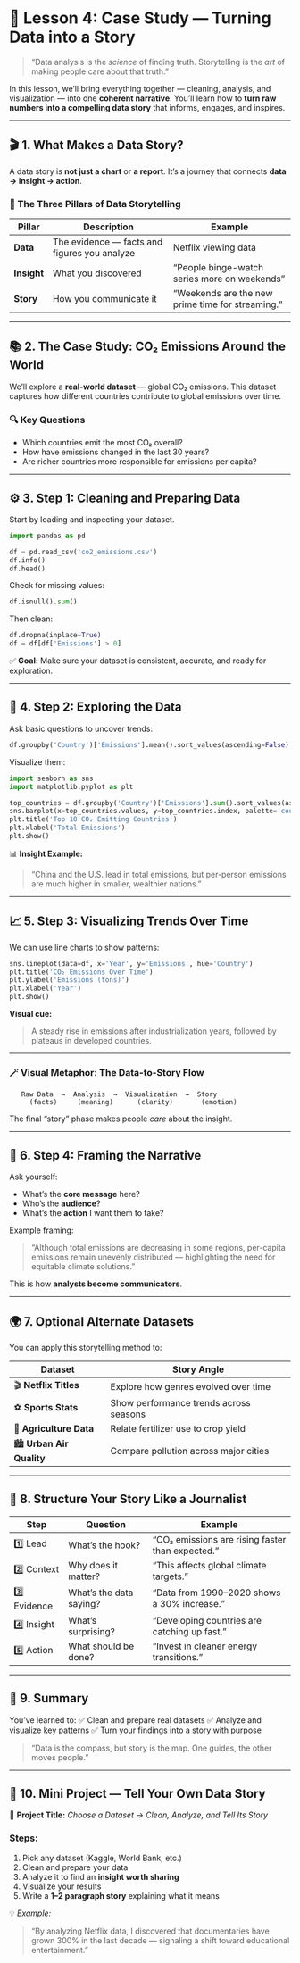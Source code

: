 ﻿

# 🧠 **Lesson 4: Case Study — Turning Data into a Story**

> “Data analysis is the *science* of finding truth.
> Storytelling is the *art* of making people care about that truth.”

In this lesson, we’ll bring everything together — cleaning, analysis, and visualization — into one **coherent narrative**.
You’ll learn how to **turn raw numbers into a compelling data story** that informs, engages, and inspires.

---

## 🎬 **1. What Makes a Data Story?**

A data story is **not just a chart** or **a report**.
It’s a journey that connects **data → insight → action**.

### 🧩 The Three Pillars of Data Storytelling

| Pillar      | Description                                  | Example                                          |
| ----------- | -------------------------------------------- | ------------------------------------------------ |
| **Data**    | The evidence — facts and figures you analyze | Netflix viewing data                             |
| **Insight** | What you discovered                          | “People binge-watch series more on weekends”     |
| **Story**   | How you communicate it                       | “Weekends are the new prime time for streaming.” |

---

## 📚 **2. The Case Study: CO₂ Emissions Around the World**

We’ll explore a **real-world dataset** — global CO₂ emissions.
This dataset captures how different countries contribute to global emissions over time.

### 🔍 **Key Questions**

* Which countries emit the most CO₂ overall?
* How have emissions changed in the last 30 years?
* Are richer countries more responsible for emissions per capita?

---

## ⚙️ **3. Step 1: Cleaning and Preparing Data**

Start by loading and inspecting your dataset.

```python
import pandas as pd

df = pd.read_csv('co2_emissions.csv')
df.info()
df.head()
```

Check for missing values:

```python
df.isnull().sum()
```

Then clean:

```python
df.dropna(inplace=True)
df = df[df['Emissions'] > 0]
```

✅ **Goal:** Make sure your dataset is consistent, accurate, and ready for exploration.

---

## 🔬 **4. Step 2: Exploring the Data**

Ask basic questions to uncover trends:

```python
df.groupby('Country')['Emissions'].mean().sort_values(ascending=False).head(10)
```

Visualize them:

```python
import seaborn as sns
import matplotlib.pyplot as plt

top_countries = df.groupby('Country')['Emissions'].sum().sort_values(ascending=False).head(10)
sns.barplot(x=top_countries.values, y=top_countries.index, palette='coolwarm')
plt.title('Top 10 CO₂ Emitting Countries')
plt.xlabel('Total Emissions')
plt.show()
```

📊 **Insight Example:**

> “China and the U.S. lead in total emissions, but per-person emissions are much higher in smaller, wealthier nations.”

---

## 📈 **5. Step 3: Visualizing Trends Over Time**

We can use line charts to show patterns:

```python
sns.lineplot(data=df, x='Year', y='Emissions', hue='Country')
plt.title('CO₂ Emissions Over Time')
plt.ylabel('Emissions (tons)')
plt.xlabel('Year')
plt.show()
```

**Visual cue:**

> A steady rise in emissions after industrialization years, followed by plateaus in developed countries.

---

### 🪄 **Visual Metaphor: The Data-to-Story Flow**

```
   Raw Data  →  Analysis  →  Visualization  →  Story
     (facts)     (meaning)      (clarity)       (emotion)
```

The final “story” phase makes people *care* about the insight.

---

## 💬 **6. Step 4: Framing the Narrative**

Ask yourself:

* What’s the **core message** here?
* Who’s the **audience**?
* What’s the **action** I want them to take?

Example framing:

> “Although total emissions are decreasing in some regions, per-capita emissions remain unevenly distributed — highlighting the need for equitable climate solutions.”

This is how **analysts become communicators**.

---

## 🌍 **7. Optional Alternate Datasets**

You can apply this storytelling method to:

| Dataset                   | Story Angle                            |
| ------------------------- | -------------------------------------- |
| 🎬 **Netflix Titles**     | Explore how genres evolved over time   |
| ⚽ **Sports Stats**        | Show performance trends across seasons |
| 🌾 **Agriculture Data**   | Relate fertilizer use to crop yield    |
| 🏙️ **Urban Air Quality** | Compare pollution across major cities  |

---

## 🧭 **8. Structure Your Story Like a Journalist**

| Step         | Question                | Example                                          |
| ------------ | ----------------------- | ------------------------------------------------ |
| 1️⃣ Lead     | What’s the hook?        | “CO₂ emissions are rising faster than expected.” |
| 2️⃣ Context  | Why does it matter?     | “This affects global climate targets.”           |
| 3️⃣ Evidence | What’s the data saying? | “Data from 1990–2020 shows a 30% increase.”      |
| 4️⃣ Insight  | What’s surprising?      | “Developing countries are catching up fast.”     |
| 5️⃣ Action   | What should be done?    | “Invest in cleaner energy transitions.”          |

---

## 🧠 **9. Summary**

You’ve learned to:
✅ Clean and prepare real datasets
✅ Analyze and visualize key patterns
✅ Turn your findings into a story with purpose

> “Data is the compass, but story is the map.
> One guides, the other moves people.”

---

## 💼 **10. Mini Project — Tell Your Own Data Story**

🧩 **Project Title:** *Choose a Dataset → Clean, Analyze, and Tell Its Story*

### Steps:

1. Pick any dataset (Kaggle, World Bank, etc.)
2. Clean and prepare your data
3. Analyze it to find an **insight worth sharing**
4. Visualize your results
5. Write a **1–2 paragraph story** explaining what it means

💡 *Example:*

> “By analyzing Netflix data, I discovered that documentaries have grown 300% in the last decade — signaling a shift toward educational entertainment.”

